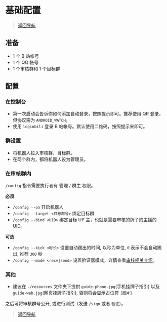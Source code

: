 # 基础配置

> [返回导航](../README.md)

## 准备

- 1 个 B 站帐号
- 1 个 QQ 帐号
- 1 个审核群和 1 个目标群

## 配置

### 在控制台

- 第一次启动会告诉你如何添加自动登录，按照提示即可。推荐使用 QR 登录，但协议需为 `ANDROID_WATCH`。
- 使用 `loginbili` 登录 B 站帐号。默认使用二维码，按照提示来即可。

### 群设置

- 将机器人拉入审核群、目标群。
- 在两个群内，都将机器人设为管理员。

### 在审核群内

`/config` 指令需要执行者有 管理 / 群主 权限。

**必须**

- `/config --on` 开启机器人
- `/config --target <目标群号>` 绑定目标群
- `/config --bind <UID>` 绑定目标 UP 主，也就是需要审核的牌子的主播的 UID。

**可选**

- `/config --kick <时长>` 设置自动踢出的时间, 以秒为单位, `0` 表示不会自动踢出, 推荐 `300` 秒
- `/config --mode <recv|send>` 设置验证器模式，详情查看[审核相关介绍](audit.md)。

### 其他

- 建议在 `./resources` 文件夹下提供 `guide-phone.jpg`(手机挂牌子指引) 以及 `guide-web.jpg`(网页挂牌子指引), 否则将会显示占位符 `[图片]`

之后可将审核群号公开, 或进行测试（发送 `/sign` 或者 `验证`）。

> [返回导航](../README.md)
